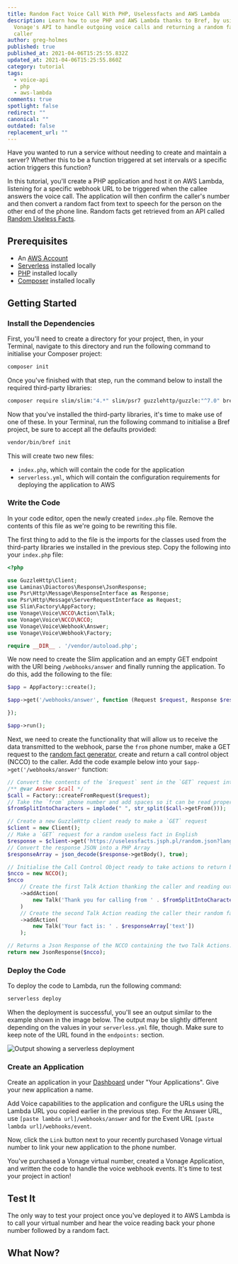 ```yaml
---
title: Random Fact Voice Call With PHP, Uselessfacts and AWS Lambda
description: Learn how to use PHP and AWS Lambda thanks to Bref, by using
  Vonage's API to handle outgoing voice calls and returning a random fact to the
  caller
author: greg-holmes
published: true
published_at: 2021-04-06T15:25:55.832Z
updated_at: 2021-04-06T15:25:55.860Z
category: tutorial
tags:
  - voice-api
  - php
  - aws-lambda
comments: true
spotlight: false
redirect: ""
canonical: ""
outdated: false
replacement_url: ""
---
```

Have you wanted to run a service without needing to create and maintain a server? Whether this to be a function triggered at set intervals or a specific action triggers this function?

In this tutorial, you'll create a PHP application and host it on AWS Lambda, listening for a specific webhook URL to be triggered when the callee answers the voice call. The application will then confirm the caller's number and then convert a random fact from text to speech for the person on the other end of the phone line. Random facts get retrieved from an API called [Random Useless Facts](uselessfacts.jsph.pl).

## Prerequisites

* An [AWS Account](https://aws.amazon.com/)
* [Serverless](https://www.serverless.com/framework/docs/getting-started/) installed locally
* [PHP](https://www.php.net/docs.php) installed locally
* [Composer](https://getcomposer.org/) installed locally

## Getting Started

### Install the Dependencies

First, you'll need to create a directory for your project, then, in your Terminal, navigate to this directory and run the following command to initialise your Composer project:

```bash
composer init
```

Once you've finished with that step, run the command below to install the required third-party libraries:

```bash
composer require slim/slim:"4.*" slim/psr7 guzzlehttp/guzzle:"^7.0" bref/bref vonage/client
```

Now that you've installed the third-party libraries, it's time to make use of one of these. In your Terminal, run the following command to initialise a Bref project, be sure to accept all the defaults provided:

```bash
vendor/bin/bref init
```

This will create two new files:

* `index.php`, which will contain the code for the application
* `serverless.yml`, which will contain the configuration requirements for deploying the application to AWS

### Write the Code

In your code editor, open the newly created `index.php` file. Remove the contents of this file as we're going to be rewriting this file.

The first thing to add to the file is the imports for the classes used from the third-party libraries we installed in the previous step. Copy the following into your `index.php` file:

```php
<?php

use GuzzleHttp\Client;
use Laminas\Diactoros\Response\JsonResponse;
use Psr\Http\Message\ResponseInterface as Response;
use Psr\Http\Message\ServerRequestInterface as Request;
use Slim\Factory\AppFactory;
use Vonage\Voice\NCCO\Action\Talk;
use Vonage\Voice\NCCO\NCCO;
use Vonage\Voice\Webhook\Answer;
use Vonage\Voice\Webhook\Factory;

require __DIR__ . '/vendor/autoload.php';
```

We now need to create the Slim application and an empty GET endpoint with the URI being `/webhooks/answer` and finally running the application. To do this, add the following to the file:

```php
$app = AppFactory::create();

$app->get('/webhooks/answer', function (Request $request, Response $response, array $args) {

});

$app->run();
```

Next, we need to create the functionality that will allow us to receive the data transmitted to the webhook, parse the `from` phone number, make a GET request to the [random fact generator](https://uselessfacts.jsph.pl/random.json?language=en), create and return a call control object (NCCO) to the caller. Add the code example below into your `$app->get('/webhooks/answer'` function:

```php
// Convert the contents of the `$request` sent in the `GET` request into a Voice Webhook Object.
/** @var Answer $call */
$call = Factory::createFromRequest($request);
// Take the `from` phone number and add spaces so it can be read properly in the voice call
$fromSplitIntoCharacters = implode(" ", str_split($call->getFrom()));

// Create a new GuzzleHttp client ready to make a `GET` request
$client = new Client();
// Make a `GET` request for a random useless fact in English
$response = $client->get('https://uselessfacts.jsph.pl/random.json?language=en');
// Convert the response JSON into a PHP Array
$responseArray = json_decode($response->getBody(), true);

// Initialise the Call Control Object ready to take actions to return back to the caller
$ncco = new NCCO();
$ncco
    // Create the first Talk Action thanking the caller and reading out their number back to them
    ->addAction(
        new Talk('Thank you for calling from ' . $fromSplitIntoCharacters)
    )
    // Create the second Talk Action reading the caller their random fact.
    ->addAction(
        new Talk('Your fact is: ' . $responseArray['text'])
    );

// Returns a Json Response of the NCCO containing the two Talk Actions.
return new JsonResponse($ncco);
```

### Deploy the Code

To deploy the code to Lambda, run the following command:

```bash
serverless deploy
```

When the deployment is successful, you'll see an output similar to the example shown in the image below. The output may be slightly different depending on the values in your `serverless.yml` file, though. Make sure to keep note of the URL found in the `endpoints:` section.

![Output showing a serverless deployment](/content/blog/random-fact-voice-call-with-php-uselessfacts-and-aws-lambda/serverless-deployment-success.png)

### Create an Application

Create an application in your [Dashboard](https://dashboard.nexmo.com/) under "Your Applications". Give your new application a name.

Add Voice capabilities to the application and configure the URLs using the Lambda URL you copied earlier in the previous step. For the Answer URL, use `[paste lambda url]/webhooks/answer` and for the Event URL `[paste lambda url]/webhooks/event`.

Now, click the `Link` button next to your recently purchased Vonage virtual number to link your new application to the phone number.

You've purchased a Vonage virtual number, created a Vonage Application, and written the code to handle the voice webhook events. It's time to test your project in action!

## Test It

The only way to test your project once you've deployed it to AWS Lambda is to call your virtual number and hear the voice reading back your phone number followed by a random fact.

## What Now?